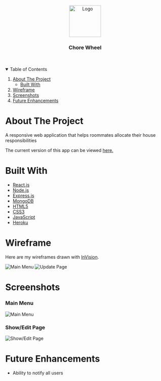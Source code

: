 
<!-- PROJECT LOGO -->
<br />
<p align="center">
  <a href="https://github.com/GarrettGarrett/Project-3">
    <img src="https://image.flaticon.com/icons/png/512/2797/2797667.png" alt="Logo" width="100" height="100">
  </a>

  <h3 align="center">Chore Wheel</h3>
<br>
<Br>


<!-- TABLE OF CONTENTS -->
<details open="open">
  <summary>Table of Contents</summary>
  <ol>
    <li>
      <a href="#about-the-project">About The Project</a>
      <ul>
        <li><a href="#built-with">Built With</a></li>
      </ul>
    </li>
    <li>
      <a href="#wireframe">Wireframe</a>
    </li>
    <li><a href="#screenshots">Screenshots</a></li>
     <li><a href="#future-enhancements">Future Enhancements</a></li>

  </ol>
</details>

<!-- ABOUT THE PROJECT -->
# About The Project
A responsive web application that helps roommates allocate their house responsibilities 

The current version of this app can be viewed [here.](https://project-3-heroku-app.herokuapp.com/)

# Built With
* [React.js](https://reactjs.org/)
* [Node.js](https://nodejs.org/en/)
* [Express.js](https://expressjs.com/)
* [MongoDB](https://www.mongodb.com/)
* [HTML5](https://developer.mozilla.org/en-US/docs/Glossary/HTML5)
* [CSS3](https://developer.mozilla.org/en-US/docs/Web/CSS)
* [JavaScript](https://www.javascript.com/)
* [Heroku](https://dashboard.heroku.com/apps)




# Wireframe

Here are my wireframes drawn with [InVision](https://www.invisionapp.com/).  

![Main Menu](https://trello-attachments.s3.amazonaws.com/60deb4469e5e6732a0676cb7/872x846/4eac80828afdfe8b3679cea2a038c482/Screen_Shot_2021-07-01_at_11.37.46_PM.png)
![Update Page](https://trello-attachments.s3.amazonaws.com/60deb45e277a886dc867b2ae/880x856/b4cb40e8ca7c93a5edee482d48df2ffc/Screen_Shot_2021-07-01_at_11.37.27_PM.png)





<!-- USAGE EXAMPLES -->
# Screenshots
### Main Menu
![Main Menu](https://i.imgur.com/4lHh7cn.png)

### Show/Edit Page
![Show/Edit Page](https://i.imgur.com/7okhkV2.png)



# Future Enhancements
* Ability to notify all users


